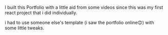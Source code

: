 I built this Portfolio with a little aid from some videos since this was my first react project that i did individually.

i had to use someone else's template (i saw the portfolio online😊) with some little tweaks.
